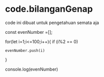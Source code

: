 # code.bilanganGenap
code ini dibuat untuk pengetahuan semata aja

const evenNumber =[];

for(let i=1;i<=100;i++){
    if (i%2 == 0)

    evenNumber.push(i)
}

console.log(evenNumber)
